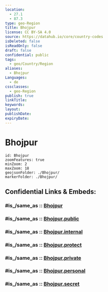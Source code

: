 ```yaml
---
location:
  - 27.1
  - 87.3
type: geo-Region
title: Bhojpur
license: CC BY-SA 4.0
source: https://datahub.io/core/country-codes
isDeleted: false
isReadOnly: false
draft: false
confidential: public
tags:
  - geo/Country/Region
aliases:
  - Bhojpur
Languages:
  - de
cssclasses:
  - geo-Region
publish: true
linkTitle:
keywords:
layout:
publishDate:
expiryDate:
---
```


# Bhojpur

```leaflet
id: Bhojpur
zoomFeatures: true 
minZoom: 2 
maxZoom: 18
geojsonFolder: ./Bhojpur/
markerFolder: ./Bhojpur/
```


## Confidential Links & Embeds: 

### #is_/same_as :: [Bhojpur](/_Standards/Earth/Continent/Asia/Indian_Subcontinent/Nepal/Counties/Bhojpur.md) 

### #is_/same_as :: [Bhojpur.public](/_public/Earth/Continent/Asia/Indian_Subcontinent/Nepal/Counties/Bhojpur.public.md) 

### #is_/same_as :: [Bhojpur.internal](/_internal/Earth/Continent/Asia/Indian_Subcontinent/Nepal/Counties/Bhojpur.internal.md) 

### #is_/same_as :: [Bhojpur.protect](/_protect/Earth/Continent/Asia/Indian_Subcontinent/Nepal/Counties/Bhojpur.protect.md) 

### #is_/same_as :: [Bhojpur.private](/_private/Earth/Continent/Asia/Indian_Subcontinent/Nepal/Counties/Bhojpur.private.md) 

### #is_/same_as :: [Bhojpur.personal](/_personal/Earth/Continent/Asia/Indian_Subcontinent/Nepal/Counties/Bhojpur.personal.md) 

### #is_/same_as :: [Bhojpur.secret](/_secret/Earth/Continent/Asia/Indian_Subcontinent/Nepal/Counties/Bhojpur.secret.md)

